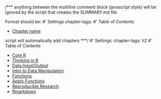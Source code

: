 /***
anything between the multiline comment block (javascript style) will be ignored
by the script that creates the SUMMARY.md file

Format should be:
#' Settings
chapter-tags: <deepest h-level> 
#' Table of Contents
* [Chapter name](path-to-rmd.Rmd)

script will automatically add chapters
***/
#' Settings:
chapter-tags: h2
#' Table of Contents
* [Core R](core-r/core-r.Rmd)
* [Thinking in R](thinking-in-r/thinking-in-r.Rmd)
* [Data Input/Output](input-output/input-output.Rmd)
* [Intro to Data Manipulation](intro-data-manipulation/intro-data-manipulation.Rmd)
* [Functions](function-writing/function-writing.Rmd)
* [Apply Functions](apply-functions/apply-functions.Rmd)
* [Reproducible Research](reproducible-research/reproducible-research.Rmd)
* [Rmarkdown](rmarkdown/rmarkdown.Rmd)